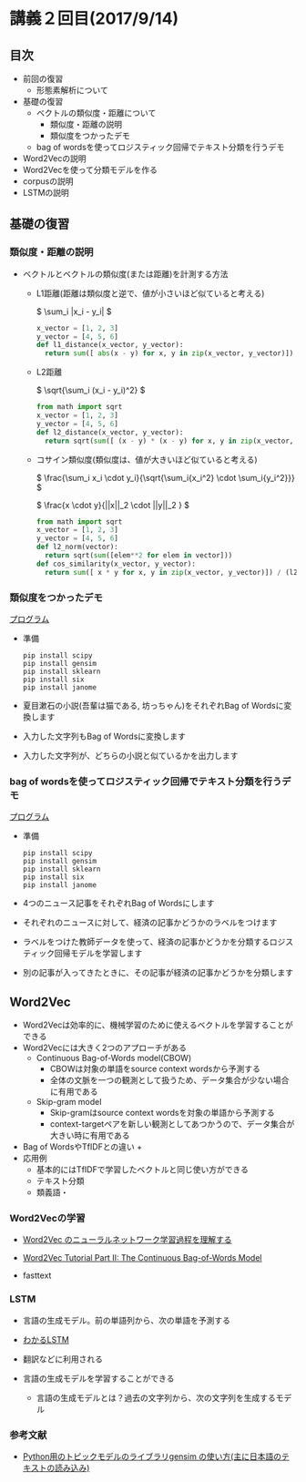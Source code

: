 # 講義２回目(2017/9/14)

## 目次

+ 前回の復習
  + 形態素解析について
+ 基礎の復習
  + ベクトルの類似度・距離について
    + 類似度・距離の説明
    + 類似度をつかったデモ
  + bag of wordsを使ってロジスティック回帰でテキスト分類を行うデモ
+ Word2Vecの説明
+ Word2Vecを使って分類モデルを作る
+ corpusの説明
+ LSTMの説明

## 基礎の復習

### 類似度・距離の説明

+ ベクトルとベクトルの類似度(または距離)を計測する方法
  + L1距離(距離は類似度と逆で、値が小さいほど似ていると考える)

    $ \sum_i |x_i - y_i| $

    ```python
    x_vector = [1, 2, 3]
    y_vector = [4, 5, 6]
    def l1_distance(x_vector, y_vector):
      return sum([ abs(x - y) for x, y in zip(x_vector, y_vector)])
    ```

  + L2距離

    $ \sqrt{\sum_i (x_i - y_i)^2} $

    ```python
    from math import sqrt
    x_vector = [1, 2, 3]
    y_vector = [4, 5, 6]
    def l2_distance(x_vector, y_vector):
      return sqrt(sum([ (x - y) * (x - y) for x, y in zip(x_vector, y_vector)]))
    ```

  + コサイン類似度(類似度は、値が大きいほど似ていると考える)

    $ \frac{\sum_i x_i \cdot y_i}{\sqrt{\sum_i{x_i^2} \cdot \sum_i{y_i^2}}} $

    $ \frac{x \cdot y}{||x||_2 \cdot ||y||_2 } $

    ```python
    from math import sqrt
    x_vector = [1, 2, 3]
    y_vector = [4, 5, 6]
    def l2_norm(vector):
      return sqrt(sum([elem**2 for elem in vector]))
    def cos_similarity(x_vector, y_vector):
      return sum([ x * y for x, y in zip(x_vector, y_vector)]) / (l2_norm(x_vector) * l2_norm(y_vector)) 
    ```

### 類似度をつかったデモ

[プログラム](bow_similarity.py)

+ 準備
  
  ```
  pip install scipy
  pip install gensim
  pip install sklearn
  pip install six
  pip install janome
  ```


+ 夏目漱石の小説(吾輩は猫である, 坊っちゃん)をそれぞれBag of Wordsに変換します
+ 入力した文字列もBag of Wordsに変換します
+ 入力した文字列が、どちらの小説と似ているかを出力します

### bag of wordsを使ってロジスティック回帰でテキスト分類を行うデモ

[プログラム](bow_logistic_regression.py)

+ 準備
  
  ```
  pip install scipy
  pip install gensim
  pip install sklearn
  pip install six
  pip install janome
  ```

+ 4つのニュース記事をそれぞれBag of Wordsにします
+ それぞれのニュースに対して、経済の記事かどうかのラベルをつけます
+ ラベルをつけた教師データを使って、経済の記事かどうかを分類するロジスティック回帰モデルを学習します
+ 別の記事が入ってきたときに、その記事が経済の記事かどうかを分類します

## Word2Vec

+ Word2Vecは効率的に、機械学習のために使えるベクトルを学習することができる
+ Word2Vecには大きく2つのアプローチがある
  + Continuous Bag-of-Words model(CBOW)
    + CBOWは対象の単語をsource context wordsから予測する
    + 全体の文脈を一つの観測として扱うため、データ集合が少ない場合に有用である
  + Skip-gram model
    + Skip-gramはsource context wordsを対象の単語から予測する
    + context-targetペアを新しい観測としてあつかうので、データ集合が大きい時に有用である
+ Bag of WordsやTfIDFとの違い
  + 
+ 応用例
  + 基本的にはTfIDFで学習したベクトルと同じ使い方ができる
  + テキスト分類
  + 類義語・

### Word2Vecの学習

+ [Word2Vec のニューラルネットワーク学習過程を理解する](http://tkengo.github.io/blog/2016/05/09/understand-how-to-learn-word2vec/)
+ [Word2Vec Tutorial Part II: The Continuous Bag-of-Words Model](http://mccormickml.com/assets/word2vec/Alex_Minnaar_Word2Vec_Tutorial_Part_II_The_Continuous_Bag-of-Words_Model.pdf)

+ fasttext

### LSTM

+ 言語の生成モデル。前の単語列から、次の単語を予測する
+ [わかるLSTM](http://qiita.com/t_Signull/items/21b82be280b46f467d1b)


+ 翻訳などに利用される
+ 言語の生成モデルを学習することができる
  + 言語の生成モデルとは？過去の文字列から、次の文字列を生成するモデル


### 参考文献

+ [Python用のトピックモデルのライブラリgensim の使い方(主に日本語のテキストの読み込み)](http://sucrose.hatenablog.com/entry/2013/10/29/001041)
